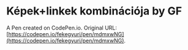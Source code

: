# Képek+linkek kombinációja by GF

A Pen created on CodePen.io. Original URL: [https://codepen.io/fekegyuri/pen/mdmxwNG](https://codepen.io/fekegyuri/pen/mdmxwNG).


